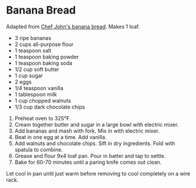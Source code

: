 # Banana Bread

Adapted from [Chef John's banana bread](http://foodwishes.blogspot.com/2012/01/banana-bread-thats-okay-to-make-early.html). Makes 1 loaf.

- 3 ripe bananas
- 2 cups all-purpose flour
- 1 teaspoon salt
- 1 teaspoon baking powder
- 1 teaspoon baking soda
- 1/2 cup soft butter
- 1 cup sugar
- 2 eggs
- 1/4 teaspoon vanilla
- 1 tablespoon milk
- 1 cup chopped walnuts
- 1/3 cup dark chocolate chips

1. Preheat oven to 325&deg;F.
2. Cream together butter and sugar in a large bowl with electric mixer.
3. Add bananas and mash with fork. Mix in with electric mixer.
4. Beat in one egg at a time. Add vanilla.
5. Add walnuts and chocolate chips. Sift in dry ingredients. Fold with spatula to combine.
6. Grease and flour 9x4 loaf pan. Pour in batter and tap to settle.
7. Bake for 60-70 minutes until a paring knife comes out clean.

Let cool in pan until just warm before removing to cool completely on a wire rack.